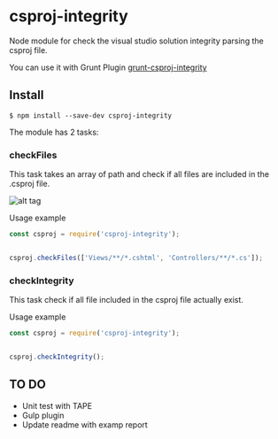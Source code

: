 # csproj-integrity
Node module for check the visual studio solution integrity parsing the csproj file.

You can use it with Grunt Plugin [grunt-csproj-integrity](https://github.com/mantovanig/grunt-csproj-integrity)

## Install

```
$ npm install --save-dev csproj-integrity
```


The module has 2 tasks:

### checkFiles
This task takes an array of path and check if all files are included in the .csproj file.

![alt tag](http://mantovanig.it/media/csproj.gif)

Usage example
```js
const csproj = require('csproj-integrity');


csproj.checkFiles(['Views/**/*.cshtml', 'Controllers/**/*.cs']);
```

### checkIntegrity
This task check if all file included in the csproj file actually exist.

Usage example
```js
const csproj = require('csproj-integrity');


csproj.checkIntegrity();
```

## TO DO
- Unit test with TAPE
- Gulp plugin
- Update readme with examp report
